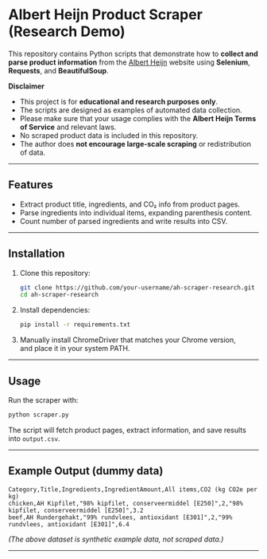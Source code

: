 # Albert Heijn Product Scraper (Research Demo)

This repository contains Python scripts that demonstrate how to **collect and parse product information** from the [Albert Heijn](https://www.ah.nl) website using **Selenium**, **Requests**, and **BeautifulSoup**.  

 **Disclaimer**  
- This project is for **educational and research purposes only**.  
- The scripts are designed as examples of automated data collection.  
- Please make sure that your usage complies with the **Albert Heijn Terms of Service** and relevant laws.  
- No scraped product data is included in this repository.  
- The author does **not encourage large-scale scraping** or redistribution of data.  

---

## Features
- Extract product title, ingredients, and CO₂ info from product pages.  
- Parse ingredients into individual items, expanding parenthesis content.  
- Count number of parsed ingredients and write results into CSV.  

---

## Installation

1. Clone this repository:
   ```bash
   git clone https://github.com/your-username/ah-scraper-research.git
   cd ah-scraper-research
   ```

2. Install dependencies:
   ```bash
   pip install -r requirements.txt
   ```

3. Manually install ChromeDriver that matches your Chrome version,  
   and place it in your system PATH.  
---

## Usage

Run the scraper with:

```bash
python scraper.py
```

The script will fetch product pages, extract information, and save results into `output.csv`.

---

## Example Output (dummy data)

```csv
Category,Title,Ingredients,IngredientAmount,All items,CO2 (kg CO2e per kg)
chicken,AH Kipfilet,"98% kipfilet, conserveermiddel [E250]",2,"98% kipfilet, conserveermiddel [E250]",3.2
beef,AH Rundergehakt,"99% rundvlees, antioxidant [E301]",2,"99% rundvlees, antioxidant [E301]",6.4
```

*(The above dataset is synthetic example data, not scraped data.)*

---

